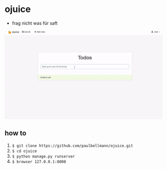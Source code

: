 # ojuice

- frag nicht was für saft

![app gif](./ojuice.gif)

## how to

1. `$ git clone https://github.com/paulbellmann/ojuice.git`
2. `$ cd ojuice`
3. `$ python manage.py runserver`
4. `$ browser 127.0.0.1:8000`
